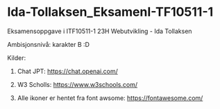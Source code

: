 # Ida-Tollaksen_EksamenI-TF10511-1
Eksamensoppgave i ITF10511-1 23H Webutvikling - Ida Tollaksen

Ambisjonsnivå: karakter B :D

Kilder:

1. Chat JPT:
https://chat.openai.com/

2. W3 Scholls:
https://www.w3schools.com/

3. Alle ikoner er hentet fra font awsome: 
https://fontawesome.com/

